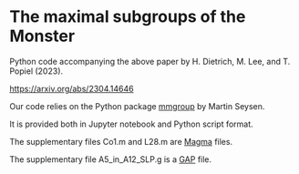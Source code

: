 # The maximal subgroups of the Monster

Python code accompanying the above paper by H. Dietrich, M. Lee, and T. Popiel (2023).

https://arxiv.org/abs/2304.14646

Our code relies on the Python package <a href="https://github.com/Martin-Seysen/mmgroup">mmgroup</a> by Martin Seysen.

It is provided both in Jupyter notebook and Python script format.

The supplementary files Co1.m and L28.m are <a href="http://magma.maths.usyd.edu.au/magma/">Magma</a> files.

The supplementary file A5_in_A12_SLP.g is a  <a href="https://www.gap-system.org/">GAP</a> file.

